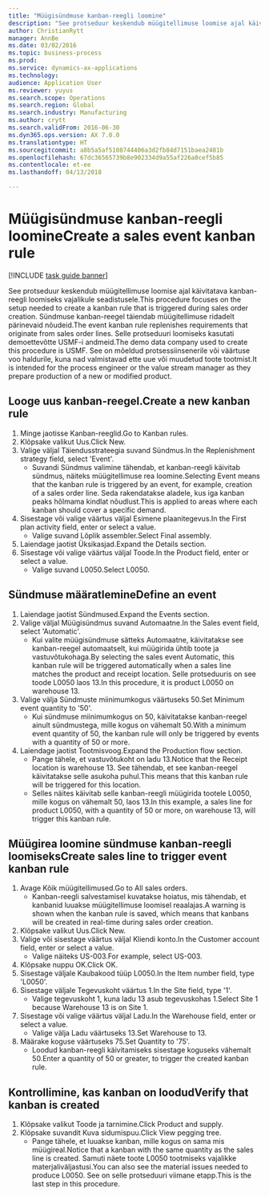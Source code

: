 ```yaml
--- 
title: "Müügisündmuse kanban-reegli loomine"
description: "See protseduur keskendub müügitellimuse loomise ajal käivitatava kanban-reegli loomiseks vajalikule seadistusele."
author: ChristianRytt
manager: AnnBe
ms.date: 03/02/2016
ms.topic: business-process
ms.prod: 
ms.service: dynamics-ax-applications
ms.technology: 
audience: Application User
ms.reviewer: yuyus
ms.search.scope: Operations
ms.search.region: Global
ms.search.industry: Manufacturing
ms.author: crytt
ms.search.validFrom: 2016-06-30
ms.dyn365.ops.version: AX 7.0.0
ms.translationtype: HT
ms.sourcegitcommit: a8b5a5af5108744406a3d2fb84d7151baea2481b
ms.openlocfilehash: 67dc36565739b8e902334d9a55af226a0cef5b85
ms.contentlocale: et-ee
ms.lasthandoff: 04/13/2018

---
```

# <a name="create-a-sales-event-kanban-rule"></a><span data-ttu-id="03a58-103">Müügisündmuse kanban-reegli loomine</span><span class="sxs-lookup"><span data-stu-id="03a58-103">Create a sales event kanban rule</span></span>

[!INCLUDE [task guide banner](../../includes/task-guide-banner.md)]

<span data-ttu-id="03a58-104">See protseduur keskendub müügitellimuse loomise ajal käivitatava kanban-reegli loomiseks vajalikule seadistusele.</span><span class="sxs-lookup"><span data-stu-id="03a58-104">This procedure focuses on the setup needed to create a kanban rule that is triggered during sales order creation.</span></span> <span data-ttu-id="03a58-105">Sündmuse kanban-reegel täiendab müügitellimuse ridadelt pärinevaid nõudeid.</span><span class="sxs-lookup"><span data-stu-id="03a58-105">The event kanban rule replenishes requirements that originate from sales order lines.</span></span> <span data-ttu-id="03a58-106">Selle protseduuri loomiseks kasutati demoettevõtte USMF-i andmeid.</span><span class="sxs-lookup"><span data-stu-id="03a58-106">The demo data company used to create this procedure is USMF.</span></span> <span data-ttu-id="03a58-107">See on mõeldud protsessiinsenerile või väärtuse voo haldurile, kuna nad valmistavad ette uue või muudetud toote tootmist.</span><span class="sxs-lookup"><span data-stu-id="03a58-107">It is intended for the process engineer or the value stream manager as they prepare production of a new or modified product.</span></span>




## <a name="create-a-new-kanban-rule"></a><span data-ttu-id="03a58-108">Looge uus kanban-reegel.</span><span class="sxs-lookup"><span data-stu-id="03a58-108">Create a new kanban rule</span></span>
1. <span data-ttu-id="03a58-109">Minge jaotisse Kanban-reeglid.</span><span class="sxs-lookup"><span data-stu-id="03a58-109">Go to Kanban rules.</span></span>
2. <span data-ttu-id="03a58-110">Klõpsake valikut Uus.</span><span class="sxs-lookup"><span data-stu-id="03a58-110">Click New.</span></span>
3. <span data-ttu-id="03a58-111">Valige väljal Täiendusstrateegia suvand Sündmus.</span><span class="sxs-lookup"><span data-stu-id="03a58-111">In the Replenishment strategy field, select 'Event'.</span></span>
    * <span data-ttu-id="03a58-112">Suvandi Sündmus valimine tähendab, et kanban-reegli käivitab sündmus, näiteks müügitellimuse rea loomine.</span><span class="sxs-lookup"><span data-stu-id="03a58-112">Selecting Event means that the kanban rule is triggered by an event, for example, creation of a sales order line.</span></span>   <span data-ttu-id="03a58-113">Seda rakendatakse aladele, kus iga kanban peaks hõlmama kindlat nõudlust.</span><span class="sxs-lookup"><span data-stu-id="03a58-113">This is applied to areas where each kanban should cover a specific demand.</span></span>  
4. <span data-ttu-id="03a58-114">Sisestage või valige väärtus väljal Esimene plaanitegevus.</span><span class="sxs-lookup"><span data-stu-id="03a58-114">In the First plan activity field, enter or select a value.</span></span>
    * <span data-ttu-id="03a58-115">Valige suvand Lõplik assembler.</span><span class="sxs-lookup"><span data-stu-id="03a58-115">Select Final assembly.</span></span>  
5. <span data-ttu-id="03a58-116">Laiendage jaotist Üksikasjad.</span><span class="sxs-lookup"><span data-stu-id="03a58-116">Expand the Details section.</span></span>
6. <span data-ttu-id="03a58-117">Sisestage või valige väärtus väljal Toode.</span><span class="sxs-lookup"><span data-stu-id="03a58-117">In the Product field, enter or select a value.</span></span>
    * <span data-ttu-id="03a58-118">Valige suvand L0050.</span><span class="sxs-lookup"><span data-stu-id="03a58-118">Select L0050.</span></span>  

## <a name="define-an-event"></a><span data-ttu-id="03a58-119">Sündmuse määratlemine</span><span class="sxs-lookup"><span data-stu-id="03a58-119">Define an event</span></span>
1. <span data-ttu-id="03a58-120">Laiendage jaotist Sündmused.</span><span class="sxs-lookup"><span data-stu-id="03a58-120">Expand the Events section.</span></span>
2. <span data-ttu-id="03a58-121">Valige väljal Müügisündmus suvand Automaatne.</span><span class="sxs-lookup"><span data-stu-id="03a58-121">In the Sales event field, select 'Automatic'.</span></span>
    * <span data-ttu-id="03a58-122">Kui valite müügisündmuse sätteks Automaatne, käivitatakse see kanban-reegel automaatselt, kui müügirida ühtib toote ja vastuvõtukohaga.</span><span class="sxs-lookup"><span data-stu-id="03a58-122">By selecting the sales event Automatic, this kanban rule will be triggered automatically when a sales line matches the product and receipt location.</span></span> <span data-ttu-id="03a58-123">Selle protseduuris on see toode L0050 laos 13.</span><span class="sxs-lookup"><span data-stu-id="03a58-123">In this procedure, it is product L0050 on warehouse 13.</span></span>  
3. <span data-ttu-id="03a58-124">Valige välja Sündmuste miinimumkogus väärtuseks 50.</span><span class="sxs-lookup"><span data-stu-id="03a58-124">Set Minimum event quantity to '50'.</span></span>
    * <span data-ttu-id="03a58-125">Kui sündmuse miinimumkogus on 50, käivitatakse kanban-reegel ainult sündmustega, mille kogus on vähemalt 50.</span><span class="sxs-lookup"><span data-stu-id="03a58-125">With a minimum event quantity of 50, the kanban rule will only be triggered by events with a quantity of 50 or more.</span></span>  
4. <span data-ttu-id="03a58-126">Laiendage jaotist Tootmisvoog.</span><span class="sxs-lookup"><span data-stu-id="03a58-126">Expand the Production flow section.</span></span>
    * <span data-ttu-id="03a58-127">Pange tähele, et vastuvõtukoht on ladu 13.</span><span class="sxs-lookup"><span data-stu-id="03a58-127">Notice that the Receipt location is warehouse 13.</span></span> <span data-ttu-id="03a58-128">See tähendab, et see kanban-reegel käivitatakse selle asukoha puhul.</span><span class="sxs-lookup"><span data-stu-id="03a58-128">This means that this kanban rule will be triggered for this location.</span></span>  
    * <span data-ttu-id="03a58-129">Selles näites käivitab selle kanban-reegli müügirida tootele L0050, mille kogus on vähemalt 50, laos 13.</span><span class="sxs-lookup"><span data-stu-id="03a58-129">In this example, a sales line for product L0050, with a quantity of 50 or more, on warehouse 13, will trigger this kanban rule.</span></span>  

## <a name="create-sales-line-to-trigger-event-kanban-rule"></a><span data-ttu-id="03a58-130">Müügirea loomine sündmuse kanban-reegli loomiseks</span><span class="sxs-lookup"><span data-stu-id="03a58-130">Create sales line to trigger event kanban rule</span></span>
1. <span data-ttu-id="03a58-131">Avage Kõik müügitellimused.</span><span class="sxs-lookup"><span data-stu-id="03a58-131">Go to All sales orders.</span></span>
    * <span data-ttu-id="03a58-132">Kanban-reegli salvestamisel kuvatakse hoiatus, mis tähendab, et kanbanid luuakse müügitellimuse loomisel reaalajas.</span><span class="sxs-lookup"><span data-stu-id="03a58-132">A warning is shown when the kanban rule is saved, which means that kanbans will be created in real-time during sales order creation.</span></span>  
2. <span data-ttu-id="03a58-133">Klõpsake valikut Uus.</span><span class="sxs-lookup"><span data-stu-id="03a58-133">Click New.</span></span>
3. <span data-ttu-id="03a58-134">Valige või sisestage väärtus väljal Kliendi konto.</span><span class="sxs-lookup"><span data-stu-id="03a58-134">In the Customer account field, enter or select a value.</span></span>
    * <span data-ttu-id="03a58-135">Valige näiteks US-003.</span><span class="sxs-lookup"><span data-stu-id="03a58-135">For example, select US-003.</span></span>  
4. <span data-ttu-id="03a58-136">Klõpsake nuppu OK.</span><span class="sxs-lookup"><span data-stu-id="03a58-136">Click OK.</span></span>
5. <span data-ttu-id="03a58-137">Sisestage väljale Kaubakood tüüp L0050.</span><span class="sxs-lookup"><span data-stu-id="03a58-137">In the Item number field, type 'L0050'.</span></span>
6. <span data-ttu-id="03a58-138">Sisestage väljale Tegevuskoht väärtus 1.</span><span class="sxs-lookup"><span data-stu-id="03a58-138">In the Site field, type '1'.</span></span>
    * <span data-ttu-id="03a58-139">Valige tegevuskoht 1, kuna ladu 13 asub tegevuskohas 1.</span><span class="sxs-lookup"><span data-stu-id="03a58-139">Select Site 1 because Warehouse 13 is on Site 1.</span></span>  
7. <span data-ttu-id="03a58-140">Sisestage või valige väärtus väljal Ladu.</span><span class="sxs-lookup"><span data-stu-id="03a58-140">In the Warehouse field, enter or select a value.</span></span>
    * <span data-ttu-id="03a58-141">Valige välja Ladu väärtuseks 13.</span><span class="sxs-lookup"><span data-stu-id="03a58-141">Set Warehouse to 13.</span></span>  
8. <span data-ttu-id="03a58-142">Määrake koguse väärtuseks 75.</span><span class="sxs-lookup"><span data-stu-id="03a58-142">Set Quantity to '75'.</span></span>
    * <span data-ttu-id="03a58-143">Loodud kanban-reegli käivitamiseks sisestage koguseks vähemalt 50.</span><span class="sxs-lookup"><span data-stu-id="03a58-143">Enter a quantity of 50 or greater, to trigger the created kanban rule.</span></span>  

## <a name="verify-that-kanban-is-created"></a><span data-ttu-id="03a58-144">Kontrollimine, kas kanban on loodud</span><span class="sxs-lookup"><span data-stu-id="03a58-144">Verify that kanban is created</span></span>
1. <span data-ttu-id="03a58-145">Klõpsake valikut Toode ja tarnimine.</span><span class="sxs-lookup"><span data-stu-id="03a58-145">Click Product and supply.</span></span>
2. <span data-ttu-id="03a58-146">Klõpsake suvandit Kuva sidumispuu.</span><span class="sxs-lookup"><span data-stu-id="03a58-146">Click View pegging tree.</span></span>
    * <span data-ttu-id="03a58-147">Pange tähele, et luuakse kanban, mille kogus on sama mis müügireal.</span><span class="sxs-lookup"><span data-stu-id="03a58-147">Notice that a kanban with the same quantity as the sales line is created.</span></span> <span data-ttu-id="03a58-148">Samuti näete toote L0050 tootmiseks vajalikke materjaliväljastusi.</span><span class="sxs-lookup"><span data-stu-id="03a58-148">You can also see the material issues needed to produce L0050.</span></span> <span data-ttu-id="03a58-149">See on selle protseduuri viimane etapp.</span><span class="sxs-lookup"><span data-stu-id="03a58-149">This is the last step in this procedure.</span></span>  


